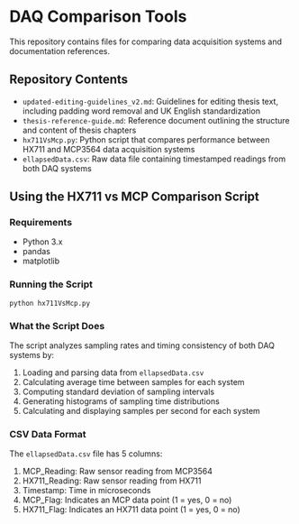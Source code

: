# DAQ Comparison Tools

This repository contains files for comparing data acquisition systems and documentation references.

## Repository Contents

- `updated-editing-guidelines_v2.md`: Guidelines for editing thesis text, including padding word removal and UK English standardization
- `thesis-reference-guide.md`: Reference document outlining the structure and content of thesis chapters
- `hx711VsMcp.py`: Python script that compares performance between HX711 and MCP3564 data acquisition systems
- `ellapsedData.csv`: Raw data file containing timestamped readings from both DAQ systems

## Using the HX711 vs MCP Comparison Script

### Requirements
- Python 3.x
- pandas
- matplotlib

### Running the Script
```
python hx711VsMcp.py
```

### What the Script Does
The script analyzes sampling rates and timing consistency of both DAQ systems by:
1. Loading and parsing data from `ellapsedData.csv`
2. Calculating average time between samples for each system
3. Computing standard deviation of sampling intervals
4. Generating histograms of sampling time distributions
5. Calculating and displaying samples per second for each system

### CSV Data Format
The `ellapsedData.csv` file has 5 columns:
1. MCP_Reading: Raw sensor reading from MCP3564
2. HX711_Reading: Raw sensor reading from HX711
3. Timestamp: Time in microseconds
4. MCP_Flag: Indicates an MCP data point (1 = yes, 0 = no)
5. HX711_Flag: Indicates an HX711 data point (1 = yes, 0 = no)